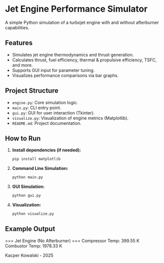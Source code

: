 # Jet Engine Performance Simulator

A simple Python simulation of a turbojet engine with and without afterburner capabilities.

## Features

- Simulates jet engine thermodynamics and thrust generation.
- Calculates thrust, fuel efficiency, thermal & propulsive efficiency, TSFC, and more.
- Supports GUI input for parameter tuning.
- Visualizes performance comparisons via bar graphs.

## Project Structure

- `engine.py`: Core simulation logic.
- `main.py`: CLI entry point.
- `gui.py`: GUI for user interaction (Tkinter).
- `visualize.py`: Visualization of engine metrics (Matplotlib).
- `README.md`: Project documentation.

## How to Run

1. **Install dependencies (if needed):**
    ```bash
    pip install matplotlib
    ```

2. **Command Line Simulation:**
    ```bash
    python main.py
    ```

3. **GUI Simulation:**
    ```bash
    python gui.py
    ```

4. **Visualization:**
    ```bash
    python visualize.py
    ```

## Example Output

=== Jet Engine (No Afterburner) ===
Compressor Temp: 399.55 K
Combustor Temp: 1978.33 K

Kacper Kowalski - 2025